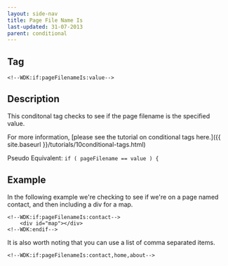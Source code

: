 ```yaml
---
layout: side-nav
title: Page File Name Is
last-updated: 31-07-2013
parent: conditional
---
```



## Tag

`<!--WDK:if:pageFilenameIs:value-->`

## Description

This conditonal tag checks to see if the page filename is the specified value.

For more information, [please see the tutorial on conditional tags here.]({{ site.baseurl }}/tutorials/10conditional-tags.html)

Pseudo Equivalent: 
`if ( pageFilename == value ) {`

## Example

In the following example we're checking to see if we're on a page named contact, and then including a div for a map.

~~~
<!--WDK:if:pageFilenameIs:contact-->
	<div id="map"></div>
<!--WDK:endif-->
~~~

It is also worth noting that you can use a list of comma separated items.

`<!--WDK:if:pageFilenameIs:contact,home,about-->`